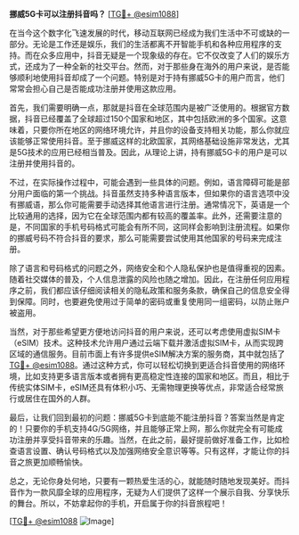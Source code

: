 **挪威5G卡可以注册抖音吗？** [[TG💪+ @esim1088](https://t.me/s/esim1088)]

在当今这个数字化飞速发展的时代，移动互联网已经成为我们生活中不可或缺的一部分。无论是工作还是娱乐，我们的生活都离不开智能手机和各种应用程序的支持。而在众多应用中，抖音无疑是一个现象级的存在。它不仅改变了人们的娱乐方式，还成为了一种全新的社交平台。然而，对于那些身在海外的用户来说，是否能够顺利地使用抖音却成了一个问题。特别是对于持有挪威5G卡的用户而言，他们常常会担心自己是否能成功注册并使用这款应用。

首先，我们需要明确一点，那就是抖音在全球范围内是被广泛使用的。根据官方数据，抖音已经覆盖了全球超过150个国家和地区，其中包括欧洲的多个国家。这意味着，只要你所在地区的网络环境允许，并且你的设备支持相关功能，那么你就应该能够正常使用抖音。至于挪威这样的北欧国家，其网络基础设施非常发达，尤其是5G技术的应用已经相当普及。因此，从理论上讲，持有挪威5G卡的用户是可以注册并使用抖音的。

不过，在实际操作过程中，可能会遇到一些具体的问题。例如，语言障碍可能是部分用户面临的第一个挑战。抖音虽然支持多种语言版本，但如果你的语言选项中没有挪威语，那么你可能需要手动选择其他语言进行注册。通常情况下，英语是一个比较通用的选择，因为它在全球范围内都有较高的覆盖率。此外，还需要注意的是，不同国家的手机号码格式可能会有所不同，这同样会影响到注册流程。如果你的挪威号码不符合抖音的要求，那么可能需要尝试使用其他国家的号码来完成注册。

除了语言和号码格式的问题之外，网络安全和个人隐私保护也是值得重视的因素。随着社交媒体的普及，个人信息泄露的风险也随之增加。因此，在注册任何应用程序之前，我们都应该仔细阅读相关的隐私政策和服务条款，确保自己的信息安全得到保障。同时，也要避免使用过于简单的密码或重复使用同一组密码，以防止账户被盗用。

当然，对于那些希望更方便地访问抖音的用户来说，还可以考虑使用虚拟SIM卡（eSIM）技术。这种技术允许用户通过云端下载并激活虚拟SIM卡，从而实现跨区域的通信服务。目前市面上有许多提供eSIM解决方案的服务商，其中就包括了[TG💪+ @esim1088](https://t.me/s/esim1088)。通过这种方式，你可以轻松切换到更适合抖音使用的网络环境，比如支持更多语言版本或者拥有更高稳定性连接的国家和地区。而且，相比于传统实体SIM卡，eSIM还具有体积小巧、无需物理更换等优点，非常适合经常旅行或居住在国外的人群。

最后，让我们回到最初的问题：挪威5G卡到底能不能注册抖音？答案当然是肯定的！只要你的手机支持4G/5G网络，并且能够正常上网，那么你就完全有可能成功注册并享受抖音带来的乐趣。当然，在此之前，最好提前做好准备工作，比如检查语言设置、确认号码格式以及加强网络安全意识等等。只有这样，才能让你的抖音之旅更加顺畅愉快。

总之，无论你身处何地，只要有一颗热爱生活的心，就能随时随地发现美好。而抖音作为一款风靡全球的应用程序，无疑为人们提供了这样一个展示自我、分享快乐的舞台。所以，不妨拿起你的手机，开启属于你的抖音旅程吧！

[[TG💪+ @esim1088](https://t.me/s/esim1088) ![Image](https://i.postimg.cc/4NQfJmqS/Snipaste-2025-05-13-00-14-12.png)]